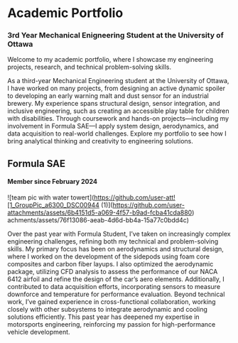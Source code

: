 # Academic Portfolio 
### 3rd Year Mechanical Enigneering Student at the University of Ottawa

Welcome to my academic portfolio, where I showcase my engineering projects, research, and technical problem-solving skills. 

As a third-year Mechanical Engineering student at the University of Ottawa, I have worked on many projects, from designing an active dynamic spoiler to developing an early warning malt and dust sensor for an industrial brewery. My experience spans structural design, sensor integration, and inclusive engineering, such as creating an accessible play table for children with disabilities. Through coursework and hands-on projects—including my involvement in Formula SAE—I apply system design, aerodynamics, and data acquisition to real-world challenges. Explore my portfolio to see how I bring analytical thinking and creativity to engineering solutions.

## Formula SAE
#### Member since February 2024
![team pic with water towert](https://github.com/user-att![1_GroupPic_a6300_DSC00944 (1)](https://github.com/user-attachments/assets/6b4151d5-a069-4f57-b9ad-fcba41cda880)
achments/assets/76f13086-aeab-4d6d-bb4a-15a77c0bdd4c)


Over the past year with Formula Student, I’ve taken on increasingly complex engineering challenges, refining both my technical and problem-solving skills. My primary focus has been on aerodynamics and structural design, where I worked on the development of the sidepods using foam core composites and carbon fiber layups. I also optimized the aerodynamic package, utilizing CFD analysis to assess the performance of our NACA 6412 airfoil and refine the design of the car’s aero elements. Additionally, I contributed to data acquisition efforts, incorporating sensors to measure downforce and temperature for performance evaluation. Beyond technical work, I’ve gained experience in cross-functional collaboration, working closely with other subsystems to integrate aerodynamic and cooling solutions efficiently. This past year has deepened my expertise in motorsports engineering, reinforcing my passion for high-performance vehicle development.


